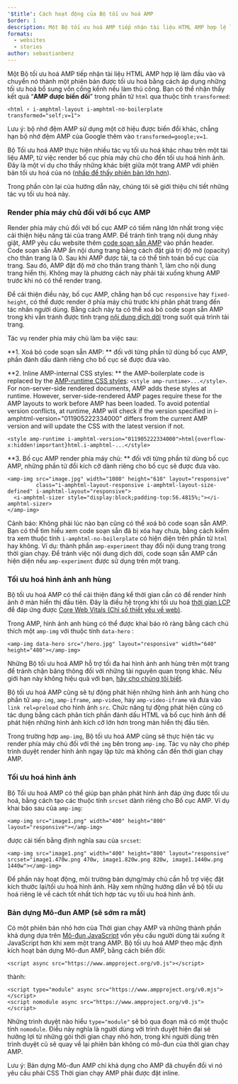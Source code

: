 ```yaml
---
'$title': Cách hoạt động của Bộ tối ưu hoá AMP
$order: 1
description: Một Bộ tối ưu hoá AMP tiếp nhận tài liệu HTML AMP hợp lệ làm đầu vào và chuyển nó thành một phiên bản được tối ưu hoá bằng cách áp dụng những tối ưu hoá bổ sung vốn cồng kềnh nếu làm thủ công. Hướng dẫn này giải thích chi tiết cách hoạt động của Bộ tối ưu hoá AMP.
formats:
  - websites
  - stories
author: sebastianbenz
---
```


Một Bộ tối ưu hoá AMP tiếp nhận tài liệu HTML AMP hợp lệ làm đầu vào và chuyển nó thành một phiên bản được tối ưu hoá bằng cách áp dụng những tối ưu hoá bổ sung vốn cồng kềnh nếu làm thủ công. Bạn có thể nhận thấy kết quả “**AMP được biến đổi**” trong phần tử `html` qua thuộc tính `transformed`:

```
<html ⚡ i-amphtml-layout i-amphtml-no-boilerplate transformed="self;v=1">
```

Lưu ý: bộ nhớ đệm AMP sử dụng một cờ hiệu được biến đổi khác, chẳng hạn bộ nhớ đệm AMP của Google thêm vào `transformed=google;v=1`.

Bộ Tối ưu hoá AMP thực hiện nhiều tác vụ tối ưu hoá khác nhau trên một tài liệu AMP, từ việc render bố cục phía máy chủ cho đến tối ưu hoá hình ảnh. Đây là một ví dụ cho thấy những khác biệt giữa một trang AMP với phiên bản tối ưu hoá của nó ([nhấp để thấy phiên bản lớn hơn](/static/img/docs/guides/optimized-amp-diff.png)).

<a href="/static/img/docs/guides/optimized-amp-diff.png"><amp-img lightbox layout="responsive" width="2560" height="773" src="/static/img/docs/guides/optimized-amp-diff.png"></amp-img></a>

Trong phần còn lại của hướng dẫn này, chúng tôi sẽ giới thiệu chi tiết những tác vụ tối ưu hoá này.

### Render phía máy chủ đối với bố cục AMP

Render phía máy chủ đối với bố cục AMP có tiềm năng lớn nhất trong việc cải thiện hiệu năng tải của trang AMP. Để tránh tình trạng nội dung nhảy giật, AMP yêu cầu website thêm [code soạn sẵn AMP](https://amp.dev/documentation/guides-and-tutorials/learn/spec/amp-boilerplate/?format=websites) vào phần header. Code soạn sẵn AMP ẩn nội dung trang bằng cách đặt giá trị độ mờ (opacity) cho thân trang là 0. Sau khi AMP được tải, ta có thể tính toán bố cục của trang. Sau đó, AMP đặt độ mờ cho thân trang thành 1, làm cho nội dung trang hiển thị. Không may là phương cách này phải tải xuống khung AMP trước khi nó có thể render trang.

Để cải thiện điều này, bố cục AMP, chẳng hạn bố cục `responsive` hay `fixed-height`, có thể được render ở phía máy chủ trước khi phân phát trang đến tác nhân người dùng. Bằng cách này ta có thể xoá bỏ code soạn sẵn AMP trong khi vẫn tránh được tình trạng [nội dung dịch dời](https://web.dev/cls/) trong suốt quá trình tải trang.

Tác vụ render phía máy chủ làm ba việc sau:

⁣**1. Xoá bỏ code soạn sẵn AMP: ** đối với từng phần tử dùng bố cục AMP, phần đánh dấu dành riêng cho bố cục sẽ được đưa vào.

⁣**2. Inline AMP-internal CSS styles: ** the AMP-boilerplate code is replaced by the <a href="https://ampjs.org/v0.css">AMP-runtime CSS styles</a>: `<style amp-runtime>...</style>`. For non-server-side rendered documents, AMP adds these styles at runtime. However, server-side-rendered AMP pages require these for the AMP layouts to work before AMP has been loaded. To avoid potential version conflicts, at runtime, AMP will check if the version specified in i-amphtml-version="011905222334000" differs from the current AMP version and will update the CSS with the latest version if not.

```
<style amp-runtime i-amphtml-version="011905222334000">html{overflow-x:hidden!important}html.i-amphtml-...</style>
```

⁣**3. Bố cục AMP render phía máy chủ: ** đối với từng phần tử dùng bố cục AMP, những phần tử đổi kích cỡ dành riêng cho bố cục sẽ được đưa vào.

```
<amp-img src="image.jpg" width="1080" height="610" layout="responsive"
         class="i-amphtml-layout-responsive i-amphtml-layout-size-defined" i-amphtml-layout="responsive">
  <i-amphtml-sizer style="display:block;padding-top:56.4815%;"></i-amphtml-sizer>
</amp-img>
```

Cảnh báo: Không phải lúc nào bạn cũng có thể xoá bỏ code soạn sẵn AMP. Bạn có thể tìm hiểu xem code soạn sẵn đã bị xóa hay chưa, bằng cách kiểm tra xem thuộc tính `i-amphtml-no-boilerplate` có hiện diện trên phần tử `html` hay không. Ví dụ: thành phần `amp-experiment` thay đổi nội dung trang trong thời gian chạy. Để tránh việc nội dung dịch dời, code soạn sẵn AMP cần hiện diện nếu `amp-experiment` được sử dụng trên một trang.

### Tối ưu hoá hình ảnh anh hùng

Bộ tối ưu hoá AMP có thể cải thiện đáng kể thời gian cần có để render hình ảnh ở màn hiển thị đầu tiên. Đây là điều hệ trọng khi tối ưu hoá [thời gian LCP](https://web.dev/lcp/) để đáp ứng được [Core Web Vitals (Chỉ số thiết yếu về web)](https://web.dev/vitals).

Trong AMP, hình ảnh anh hùng có thể được khai báo rõ ràng bằng cách chú thích một `amp-img` với thuộc tính `data-hero` :

```
<amp-img data-hero src="/hero.jpg" layout="responsive" width="640" height="480"></amp-img>
```

Những Bộ tối ưu hoá AMP hỗ trợ tối đa hai hình ảnh anh hùng trên một trang để tránh chặn băng thông đối với những tài nguyên quan trọng khác. Nếu giới hạn này không hiệu quả với bạn, [hãy cho chúng tôi biết](https://github.com/ampproject/amp-toolbox/issues).

Bộ tối ưu hoá AMP cũng sẽ tự động phát hiện những hình ảnh anh hùng cho phần tử `amp-img`, `amp-iframe`, `amp-video`, hay `amp-video-iframe` và đưa vào `link rel=preload` cho hình ảnh `src`. Chức năng tự động phát hiện cũng có tác dụng bằng cách phân tích phần đánh dấu HTML và bố cục hình ảnh để phát hiện những hình ảnh kích cỡ lớn hơn trong màn hiển thị đầu tiên.

Trong trường hợp `amp-img`, Bộ tối ưu hoá AMP cũng sẽ thực hiện tác vụ render phía máy chủ đối với thẻ `img` bên trong `amp-img`. Tác vụ này cho phép trình duyệt render hình ảnh ngay lập tức mà không cần đến thời gian chạy AMP.

### Tối ưu hoá hình ảnh

Bộ Tối ưu hoá AMP có thể giúp bạn phân phát hình ảnh đáp ứng được tối ưu hoá, bằng cách tạo các thuộc tính `srcset` dành riêng cho Bố cục AMP. Ví dụ khai báo sau của `amp-img`:

```
<amp-img src="image1.png" width="400" height="800" layout="responsive"></amp-img>
```

được cải tiến bằng định nghĩa sau của `srcset`:

```
<amp-img src="image1.png" width="400" height="800" layout="responsive" srcset="image1.470w.png 470w, image1.820w.png 820w, image1.1440w.png 1440w"></amp-img>
```

Để phần này hoạt động, môi trường bản dựng/máy chủ cần hỗ trợ việc đặt kích thước lại/tối ưu hoá hình ảnh. Hãy xem những hướng dẫn về bộ tối ưu hoá riêng lẻ về cách tốt nhất tích hợp tác vụ tối ưu hoá hình ảnh.

### Bản dựng Mô-đun AMP (sẽ sớm ra mắt)

Có một phiên bản nhỏ hơn của Thời gian chạy AMP và những thành phần khả dụng dựa trên [Mô-đun JavaScript](https://v8.dev/features/modules#browser) vốn yêu cầu người dùng tải xuống ít JavaScript hơn khi xem một trang AMP. Bộ tối ưu hoá AMP theo mặc định kích hoạt bản dựng Mô-đun AMP, bằng cách biến đổi:

```
<script async src="https://www.ampproject.org/v0.js"></script>
```

thành:

```
<script type="module" async src="https://www.ampproject.org/v0.mjs"></script>
<script nomodule async src="https://www.ampproject.org/v0.js"></script>
```

Những trình duyệt nào hiểu `type="module"` sẽ bỏ qua đoạn mã có một thuộc tính `nomodule`. Điều này nghĩa là người dùng với trình duyệt hiện đại sẽ hưởng lợi từ những gói thời gian chạy nhỏ hơn, trong khi người dùng trên trình duyệt cũ sẽ quay về lại phiên bản không có mô-đun của thời gian chạy AMP.

Lưu ý: Bản dựng Mô-đun AMP chỉ khả dụng cho AMP đã chuyển đổi vì nó yêu cầu phải CSS Thời gian chạy AMP phải được đặt inline.
